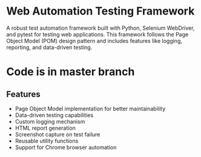 # Web Automation Testing Framework

A robust test automation framework built with Python, Selenium WebDriver, and pytest for testing web applications. This framework follows the Page Object Model (POM) design pattern and includes features like logging, reporting, and data-driven testing.

# Code is in master branch

## Features

- Page Object Model implementation for better maintainability
- Data-driven testing capabilities
- Custom logging mechanism
- HTML report generation
- Screenshot capture on test failure
- Reusable utility functions
- Support for Chrome browser automation


